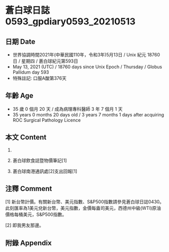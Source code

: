 [_metadata_:encoding]: - "utf-8"
[_metadata_:language]: - "zh-Hant-TW"
[_metadata_:fileformat]: - "markdown"
[_metadata_:MIME_type]: - "text/plain"
[_metadata_:markdown_version]: - "commonmark version 0.29"
[_metadata_:markdown_spec]: - "https://spec.commonmark.org/0.29/"

# 蒼白球日誌0593_gpdiary0593_20210513 #

## 日期 Date ##

* 世界協調時間2021年(中華民國110年，令和3年)5月13日 / Unix 紀元 18760 日 / 星期四 / 蒼白球紀元第593日
* May 13, 2021 (UTC) / 18760 days since Unix Epoch / Thursday / Globus Pallidum day 593
* 特殊註記: 口服A酸第376天

## 年齡 Age ##

* 35 歲 0 個月 20 天 / 成為病理專科醫師 3 年 7 個月 1 天
* 35 years 0 months 20 days old / 3 years 7 months 1 days after acquiring ROC Surgical Pathology Licence

## 本文 Content ##

1. 

    
2. 蒼白球飲食誌暨物價筆記[1]

    
3. 蒼白球南港通訊處[2]支出回報[1]

    

## 注釋 Comment ##

[1] 新台幣計價。有關新台幣、美元指數、S&P500指數請參見蒼白球日誌0430。此刻匯率為1美元兌新台幣，美元指數，金價每盎司美元，西德州中級(WTI)原油價格每桶美元，S&P500指數。


[2] 即我男友那邊。



## 附錄 Appendix ##

